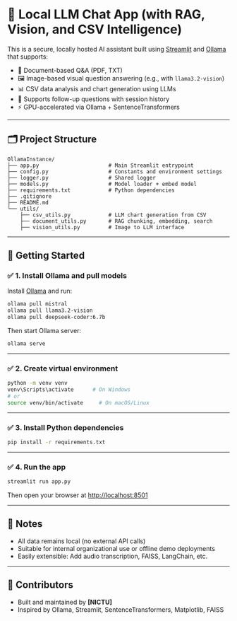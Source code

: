 # 🧠 Local LLM Chat App (with RAG, Vision, and CSV Intelligence)

This is a secure, locally hosted AI assistant built using [Streamlit](https://streamlit.io/) and [Ollama](https://ollama.com/) that supports:

- 📄 Document-based Q&A (PDF, TXT)
- 🖼 Image-based visual question answering (e.g., with `llama3.2-vision`)
- 📊 CSV data analysis and chart generation using LLMs
- 🔁 Supports follow-up questions with session history
- ⚡️ GPU-accelerated via Ollama + SentenceTransformers

---

## 🗂 Project Structure

```
OllamaInstance/
├── app.py                      # Main Streamlit entrypoint
├── config.py                   # Constants and environment settings
├── logger.py                   # Shared logger
├── models.py                   # Model loader + embed model
├── requirements.txt            # Python dependencies
├── .gitignore
├── README.md
└── utils/
    ├── csv_utils.py            # LLM chart generation from CSV
    ├── document_utils.py       # RAG chunking, embedding, search
    ├── vision_utils.py         # Image to LLM interface
```

---

## 🚀 Getting Started

### ✅ 1. Install Ollama and pull models

Install [Ollama](https://ollama.com) and run:

```bash
ollama pull mistral
ollama pull llama3.2-vision
ollama pull deepseek-coder:6.7b
```

Then start Ollama server:
```bash
ollama serve
```

---

### ✅ 2. Create virtual environment

```bash
python -m venv venv
venv\Scripts\activate      # On Windows
# or
source venv/bin/activate     # On macOS/Linux
```

---

### ✅ 3. Install Python dependencies

```bash
pip install -r requirements.txt
```

---

### ✅ 4. Run the app

```bash
streamlit run app.py
```

Then open your browser at [http://localhost:8501](http://localhost:8501)

---

## 🔐 Notes

- All data remains local (no external API calls)
- Suitable for internal organizational use or offline demo deployments
- Easily extensible: Add audio transcription, FAISS, LangChain, etc.

---

## 🤝 Contributors

- Built and maintained by **[NICTU]**
- Inspired by Ollama, Streamlit, SentenceTransformers, Matplotlib, FAISS
